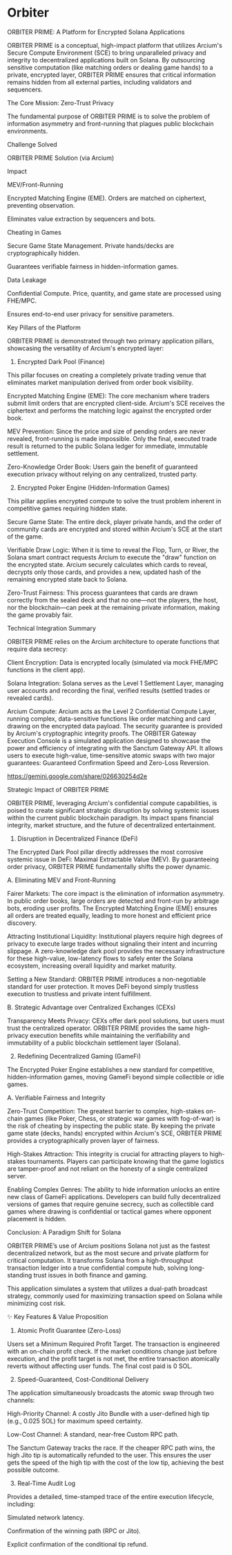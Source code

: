 # Orbiter
ORBITER PRIME: A Platform for Encrypted Solana Applications

ORBITER PRIME is a conceptual, high-impact platform that utilizes Arcium's Secure Compute Environment (SCE) to bring unparalleled privacy and integrity to decentralized applications built on Solana. By outsourcing sensitive computation (like matching orders or dealing game hands) to a private, encrypted layer, ORBITER PRIME ensures that critical information remains hidden from all external parties, including validators and sequencers.

The Core Mission: Zero-Trust Privacy

The fundamental purpose of ORBITER PRIME is to solve the problem of information asymmetry and front-running that plagues public blockchain environments.

Challenge Solved

ORBITER PRIME Solution (via Arcium)

Impact

MEV/Front-Running

Encrypted Matching Engine (EME). Orders are matched on ciphertext, preventing observation.

Eliminates value extraction by sequencers and bots.

Cheating in Games

Secure Game State Management. Private hands/decks are cryptographically hidden.

Guarantees verifiable fairness in hidden-information games.

Data Leakage

Confidential Compute. Price, quantity, and game state are processed using FHE/MPC.

Ensures end-to-end user privacy for sensitive parameters.

Key Pillars of the Platform

ORBITER PRIME is demonstrated through two primary application pillars, showcasing the versatility of Arcium's encrypted layer:

1. Encrypted Dark Pool (Finance)

This pillar focuses on creating a completely private trading venue that eliminates market manipulation derived from order book visibility.

Encrypted Matching Engine (EME): The core mechanism where traders submit limit orders that are encrypted client-side. Arcium's SCE receives the ciphertext and performs the matching logic against the encrypted order book.

MEV Prevention: Since the price and size of pending orders are never revealed, front-running is made impossible. Only the final, executed trade result is returned to the public Solana ledger for immediate, immutable settlement.

Zero-Knowledge Order Book: Users gain the benefit of guaranteed execution privacy without relying on any centralized, trusted party.

2. Encrypted Poker Engine (Hidden-Information Games)

This pillar applies encrypted compute to solve the trust problem inherent in competitive games requiring hidden state.

Secure Game State: The entire deck, player private hands, and the order of community cards are encrypted and stored within Arcium's SCE at the start of the game.

Verifiable Draw Logic: When it is time to reveal the Flop, Turn, or River, the Solana smart contract requests Arcium to execute the "draw" function on the encrypted state. Arcium securely calculates which cards to reveal, decrypts only those cards, and provides a new, updated hash of the remaining encrypted state back to Solana.

Zero-Trust Fairness: This process guarantees that cards are drawn correctly from the sealed deck and that no one—not the players, the host, nor the blockchain—can peek at the remaining private information, making the game provably fair.

Technical Integration Summary

ORBITER PRIME relies on the Arcium architecture to operate functions that require data secrecy:

Client Encryption: Data is encrypted locally (simulated via mock FHE/MPC functions in the client app).

Solana Integration: Solana serves as the Level 1 Settlement Layer, managing user accounts and recording the final, verified results (settled trades or revealed cards).

Arcium Compute: Arcium acts as the Level 2 Confidential Compute Layer, running complex, data-sensitive functions like order matching and card drawing on the encrypted data payload. The security guarantee is provided by Arcium's cryptographic integrity proofs.
The ORBITER Gateway Execution Console is a simulated application designed to showcase the power and efficiency of integrating with the Sanctum Gateway API. It allows users to execute high-value, time-sensitive atomic swaps with two major guarantees: Guaranteed Confirmation Speed and Zero-Loss Reversion.

https://gemini.google.com/share/026630254d2e

Strategic Impact of ORBITER PRIME

ORBITER PRIME, leveraging Arcium's confidential compute capabilities, is poised to create significant strategic disruption by solving systemic issues within the current public blockchain paradigm. Its impact spans financial integrity, market structure, and the future of decentralized entertainment.

1. Disruption in Decentralized Finance (DeFi)

The Encrypted Dark Pool pillar directly addresses the most corrosive systemic issue in DeFi: Maximal Extractable Value (MEV). By guaranteeing order privacy, ORBITER PRIME fundamentally shifts the power dynamic.

A. Eliminating MEV and Front-Running

Fairer Markets: The core impact is the elimination of information asymmetry. In public order books, large orders are detected and front-run by arbitrage bots, eroding user profits. The Encrypted Matching Engine (EME) ensures all orders are treated equally, leading to more honest and efficient price discovery.

Attracting Institutional Liquidity: Institutional players require high degrees of privacy to execute large trades without signaling their intent and incurring slippage. A zero-knowledge dark pool provides the necessary infrastructure for these high-value, low-latency flows to safely enter the Solana ecosystem, increasing overall liquidity and market maturity.

Setting a New Standard: ORBITER PRIME introduces a non-negotiable standard for user protection. It moves DeFi beyond simply trustless execution to trustless and private intent fulfillment.

B. Strategic Advantage over Centralized Exchanges (CEXs)

Transparency Meets Privacy: CEXs offer dark pool solutions, but users must trust the centralized operator. ORBITER PRIME provides the same high-privacy execution benefits while maintaining the verifiability and immutability of a public blockchain settlement layer (Solana).

2. Redefining Decentralized Gaming (GameFi)

The Encrypted Poker Engine establishes a new standard for competitive, hidden-information games, moving GameFi beyond simple collectible or idle games.

A. Verifiable Fairness and Integrity

Zero-Trust Competition: The greatest barrier to complex, high-stakes on-chain games (like Poker, Chess, or strategic war games with fog-of-war) is the risk of cheating by inspecting the public state. By keeping the private game state (decks, hands) encrypted within Arcium's SCE, ORBITER PRIME provides a cryptographically proven layer of fairness.

High-Stakes Attraction: This integrity is crucial for attracting players to high-stakes tournaments. Players can participate knowing that the game logistics are tamper-proof and not reliant on the honesty of a single centralized server.

Enabling Complex Genres: The ability to hide information unlocks an entire new class of GameFi applications. Developers can build fully decentralized versions of games that require genuine secrecy, such as collectible card games where drawing is confidential or tactical games where opponent placement is hidden.

Conclusion: A Paradigm Shift for Solana

ORBITER PRIME’s use of Arcium positions Solana not just as the fastest decentralized network, but as the most secure and private platform for critical computation. It transforms Solana from a high-throughput transaction ledger into a true confidential compute hub, solving long-standing trust issues in both finance and gaming.

This application simulates a system that utilizes a dual-path broadcast strategy, commonly used for maximizing transaction speed on Solana while minimizing cost risk.

✨ Key Features & Value Proposition

1. Atomic Profit Guarantee (Zero-Loss)

Users set a Minimum Required Profit Target. The transaction is engineered with an on-chain profit check. If the market conditions change just before execution, and the profit target is not met, the entire transaction atomically reverts without affecting user funds. The final cost paid is 0 SOL.

2. Speed-Guaranteed, Cost-Conditional Delivery

The application simultaneously broadcasts the atomic swap through two channels:

High-Priority Channel: A costly Jito Bundle with a user-defined high tip (e.g., 0.025 SOL) for maximum speed certainty.

Low-Cost Channel: A standard, near-free Custom RPC path.

The Sanctum Gateway tracks the race. If the cheaper RPC path wins, the high Jito tip is automatically refunded to the user. This ensures the user gets the speed of the high tip with the cost of the low tip, achieving the best possible outcome.

3. Real-Time Audit Log

Provides a detailed, time-stamped trace of the entire execution lifecycle, including:

Simulated network latency.

Confirmation of the winning path (RPC or Jito).

Explicit confirmation of the conditional tip refund.

